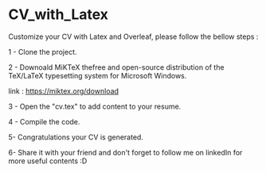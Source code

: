 # CV_with_Latex
Customize your CV with Latex and Overleaf, please follow the bellow steps :

1 - Clone the project.

2 - Downoald MiKTeX thefree and open-source distribution of the TeX/LaTeX typesetting system for Microsoft Windows.

  link : https://miktex.org/download
  
3 - Open the "cv.tex" to add content to your resume.

4 - Compile the code.

5- Congratulations your CV is generated.

6- Share it with your friend and don't forget to follow me on linkedIn for more useful contents :D


